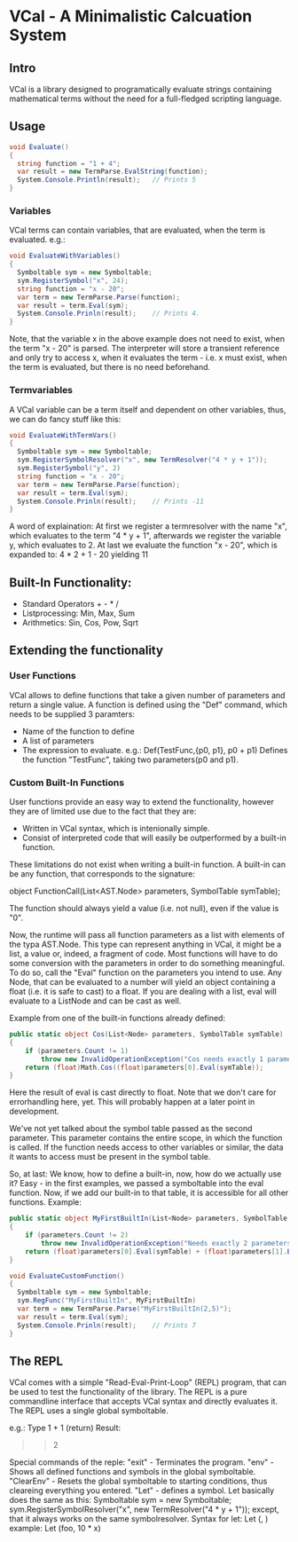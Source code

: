 # VCal - A Minimalistic Calcuation System

## Intro
VCal is a library designed to programatically evaluate strings containing
mathematical terms without the need for a full-fledged scripting language.

## Usage

```C#
void Evaluate()
{
  string function = "1 + 4";
  var result = new TermParse.EvalString(function);
  System.Console.Println(result);   // Prints 5
}
```

### Variables
VCal terms can contain variables, that are evaluated, when the term is evaluated.
e.g.:

```C#
void EvaluateWithVariables()
{
  Symboltable sym = new Symboltable;
  sym.RegisterSymbol("x", 24);
  string function = "x - 20";
  var term = new TermParse.Parse(function);
  var result = term.Eval(sym);
  System.Console.Prinln(result);    // Prints 4.
}
```

Note, that the variable x in the above example does not need to exist, when the
term "x - 20" is parsed. The interpreter will store a transient reference and
only try to access x, when it evaluates the term - i.e. x must exist, when
the term is evaluated, but there is no need beforehand.

### Termvariables
A VCal variable can be a term itself and dependent on other variables, thus,
we can do fancy stuff like this:

```C#
void EvaluateWithTermVars()
{
  Symboltable sym = new Symboltable;
  sym.RegisterSymbolResolver("x", new TermResolver("4 * y + 1"));
  sym.RegisterSymbol("y", 2)
  string function = "x - 20";
  var term = new TermParse.Parse(function);
  var result = term.Eval(sym);
  System.Console.Prinln(result);    // Prints -11
}
```

A word of explaination: At first we register a termresolver with the name "x",
which evaluates to the term "4 * y + 1", afterwards we register the variable y,
which evaluates to 2. At last we evaluate the function "x - 20", which is expanded
to:
4 * 2 + 1 - 20
yielding 11

## Built-In Functionality:
- Standard Operators + - * /
- Listprocessing: Min, Max, Sum
- Arithmetics: Sin, Cos, Pow, Sqrt

## Extending the functionality

### User Functions
VCal allows to define functions that take a given number of parameters and return
a single value. A function is defined using the "Def" command, which needs to
be supplied 3 paramters:
- Name of the function to define
- A list of parameters
- The expression to evaluate.
e.g.:
Def(TestFunc,{p0, p1}, p0 + p1)
Defines the function "TestFunc", taking two parameters(p0 and p1).

### Custom Built-In Functions
User functions provide an easy way to extend the functionality, however they are
of limited use due to the fact that they are:
- Written in VCal syntax, which is intenionally simple.
- Consist of interpreted code that will easily be outperformed by a built-in function.

These limitations do not exist when writing a built-in function. A built-in can
be any function, that corresponds to the signature:

object FunctionCall(List<AST.Node> parameters, SymbolTable symTable);

The function should always yield a value (i.e. not null), even if the value is "0".

Now, the runtime will pass all function parameters as a list with elements of the
typa AST.Node. This type can represent anything in VCal, it might be a list, a
value or, indeed, a fragment of code. Most functions will have to do some conversion
with the parameters in order to do something meaningful. To do so, call the
"Eval" function on the parameters you intend to use. Any Node, that can be evaluated
to a number will yield an object containing a float (i.e. it is safe to cast) to
a float. If you are dealing with a list, eval will evaluate to a ListNode and can
be cast as well.

Example from one of the built-in functions already defined:

```C#
public static object Cos(List<Node> parameters, SymbolTable symTable)
{
    if (parameters.Count != 1)
        throw new InvalidOperationException("Cos needs exactly 1 parameter.");
    return (float)Math.Cos((float)parameters[0].Eval(symTable));
}
```

Here the result of eval is cast directly to float. Note that we don't care for
errorhandling here, yet. This will probably happen at a later point in development.

We've not yet talked about the symbol table passed as the second parameter. This
parameter contains the entire scope, in which the function is called. If the
function needs access to other variables or similar, the data it wants to access
must be present in the symbol table.

So, at last: We know, how to define a built-in, now, how do we actually use it?
Easy - in the first examples, we passed a symboltable into the eval function. Now,
if we add our built-in to that table, it is accessible for all other functions.
Example:

```C#
public static object MyFirstBuiltIn(List<Node> parameters, SymbolTable symTable)
{
    if (parameters.Count != 2)
        throw new InvalidOperationException("Needs exactly 2 parameters.");
    return (float)parameters[0].Eval(symTable) + (float)parameters[1].Eval(symTable);
}

void EvaluateCustomFunction()
{
  Symboltable sym = new Symboltable;
  sym.RegFunc("MyFirstBuiltIn", MyFirstBuiltIn)
  var term = new TermParse.Parse("MyFirstBuiltIn(2,5)");
  var result = term.Eval(sym);
  System.Console.Prinln(result);    // Prints 7
}
```


## The REPL
VCal comes with a simple "Read-Eval-Print-Loop" (REPL) program, that can be used
to test the functionality of the library. The REPL is a pure commandline interface
that accepts VCal syntax and directly evaluates it. The REPL uses a single global
symboltable.

e.g.:
Type
1 + 1 (return)
Result:
>> 2

Special commands of the reple:
"exit" - Terminates the program.
"env" - Shows all defined functions and symbols in the global symboltable.
"ClearEnv" - Resets the global symboltable to starting conditions, thus cleareing
everything you entered.
"Let" - defines a symbol. Let basically does the same as this:
        Symboltable sym = new Symboltable;
        sym.RegisterSymbolResolver("x", new TermResolver("4 * y + 1"));
        except, that it always works on the same symbolresolver.
        Syntax for let:
        Let (<symbolName>, <expression>)
        example:
        Let (foo, 10 * x)
